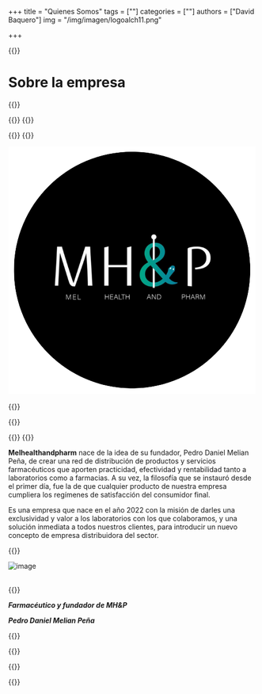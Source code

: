 +++
title = "Quienes Somos"
tags = [""]
categories = [""]
authors = ["David Baquero"]
img = "/img/imagen/logoalch11.png"

+++

{{<tex sty="sans-serif" size="1.2em">}}
# Sobre la empresa 
{{</tex>}}

{{<content>}}
  {{<row>}}
   
  {{<cols col="col-sm-12 col-md-6 " >}}
{{<markdown>}}

  ![image](/img/clients/mhp1.png)

{{</markdown>}}

   {{</cols>}}
   

   {{<cols col="col-sm-12 col-md-6 text-justify text-center" padding="50px">}}
   {{<tex sty="'Lora', serif" size="1.2em">}}

   **Melhealthandpharm** nace de la idea de su fundador, Pedro Daniel Melian Peña, de crear una
   red de distribución de productos y servicios farmacéuticos que aporten practicidad, efectividad
   y rentabilidad tanto a laboratorios como a farmacias. A su vez, la filosofía que se instauró
   desde el primer día, fue la de que cualquier producto de nuestra empresa cumpliera los
   regímenes de satisfacción del consumidor final.
   
   Es una empresa que nace en el año 2022 con la misión de darles una exclusividad y valor a los
   laboratorios con los que colaboramos, y una solución inmediata a todos nuestros clientes, para
   introducir un nuevo concepto de empresa distribuidora del sector.
   
   {{</tex>}} 

  <img src="/pedro.png" alt="image" style="max-width: 100%; height: auto; float: left; margin-left: 0px;" class="img-circle img-fluid " >

  <p>
  <br>
  <br>
  
  {{<tex sty="sans-serif" size="0.8em">}}
  
  ***Farmacéutico y fundador de MH&P***
  
  ***Pedro Daniel Melian Peña***

  {{</tex>}} 
  <br>
  </p>

   {{</cols>}}

  {{</row>}}

{{</content>}}





